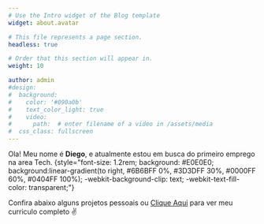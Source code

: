 ```yaml
---
# Use the Intro widget of the Blog template
widget: about.avatar

# This file represents a page section.
headless: true

# Order that this section will appear in.
weight: 10

author: admin
#design:
#  background:
#    color: '#090a0b'
#    text_color_light: true
#    video:
#      path:  # enter filename of a video in /assets/media
#  css_class: fullscreen
---
```


Ola! Meu nome é **Diego**, e atualmente estou em busca do primeiro emprego na area Tech.
{style="font-size: 1.2rem; background: #E0E0E0; background:linear-gradient(to right, #6B6BFF 0%, #3D3DFF 30%, #0000FF 60%, #0404FF 100%); -webkit-background-clip: text; -webkit-text-fill-color: transparent;"}

Confira abaixo alguns projetos pessoais ou [Clique Aqui](/about/) para ver meu curriculo completo ✌
